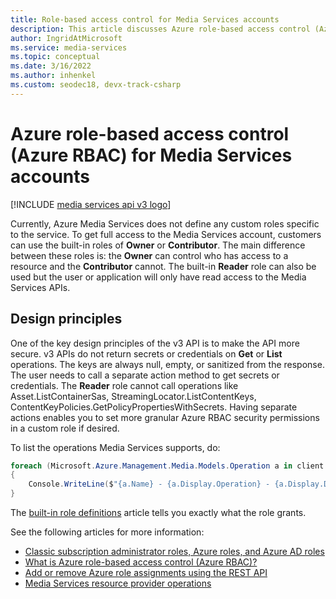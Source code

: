```yaml
---
title: Role-based access control for Media Services accounts
description: This article discusses Azure role-based access control (Azure RBAC) for Azure Media Services accounts.
author: IngridAtMicrosoft
ms.service: media-services
ms.topic: conceptual
ms.date: 3/16/2022
ms.author: inhenkel
ms.custom: seodec18, devx-track-csharp
---
```


# Azure role-based access control (Azure RBAC) for Media Services accounts

[!INCLUDE [media services api v3 logo](./includes/v3-hr.md)]

Currently, Azure Media Services does not define any custom roles specific to the service. To get full access to the Media Services account, customers can use the built-in roles of **Owner** or **Contributor**. The main difference between these roles is: the **Owner** can control who has access to a resource and the **Contributor** cannot. The built-in **Reader** role can also be used but the user or application will only have read access to the Media Services APIs. 

## Design principles

One of the key design principles of the v3 API is to make the API more secure. v3 APIs do not return secrets or credentials on **Get** or **List** operations. The keys are always null, empty, or sanitized from the response. The user needs to call a separate action method to get secrets or credentials. The **Reader** role cannot call operations like Asset.ListContainerSas, StreamingLocator.ListContentKeys, ContentKeyPolicies.GetPolicyPropertiesWithSecrets. Having separate actions enables you to set more granular Azure RBAC security permissions in a custom role if desired.

To list the operations Media Services supports, do:

```csharp
foreach (Microsoft.Azure.Management.Media.Models.Operation a in client.Operations.List())
{
    Console.WriteLine($"{a.Name} - {a.Display.Operation} - {a.Display.Description}");
}
```

The [built-in role definitions](https://docs.microsoft.com/role-based-access-controle/built-in-roles.md) article tells you exactly what the role grants. 

See the following articles for more information:

- [Classic subscription administrator roles, Azure roles, and Azure AD roles](https://docs.microsoft.com/role-based-access-controle/rbac-and-directory-admin-roles.md)
- [What is Azure role-based access control (Azure RBAC)?](https://docs.microsoft.com/role-based-access-controle/overview.md)
- [Add or remove Azure role assignments using the REST API](https://docs.microsoft.com/role-based-access-controle/role-assignments-rest.md)
- [Media Services resource provider operations](https://docs.microsoft.com/role-based-access-controle/resource-provider-operations.md#microsoftmedia)
